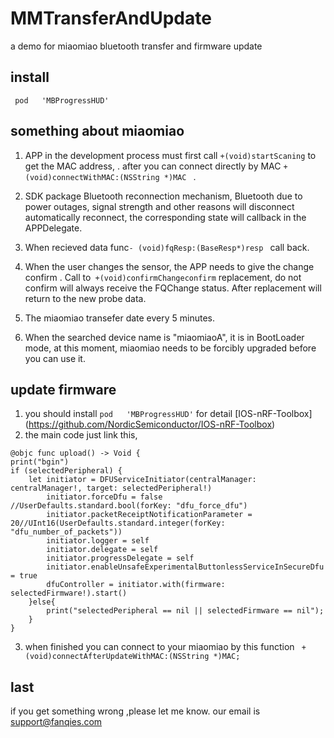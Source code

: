 # MMTransferAndUpdate
a demo for miaomiao bluetooth transfer and firmware update
## install
```pod  'iOSDFULibrary'
 pod   'MBProgressHUD'
```
## something about miaomiao
1. APP in the development process must first call ``` +(void)startScaning ``` to get the MAC address, . after   you can connect  directly by MAC ```+(void)connectWithMAC:(NSString *)MAC ``` .

2. SDK package Bluetooth reconnection mechanism, Bluetooth due to power outages, signal strength and other reasons will disconnect automatically reconnect, the corresponding state will callback in the APPDelegate.

3. When recieved data  func```- (void)fqResp:(BaseResp*)resp ``` call back.

4. When the user changes the sensor, the APP needs to give the change confirm . Call to``` +(void)confirmChangeconfirm``` replacement, do not confirm will always receive the FQChange status. After replacement will return to the new probe data.

5. The miaomiao transefer date every 5 minutes.

6. When the searched device name is "miaomiaoA", it is in BootLoader mode, at this moment, miaomiao needs to be forcibly upgraded before you can use it.

## update firmware
1. you should install   ```pod   'MBProgressHUD'```  for detail [IOS-nRF-Toolbox] (https://github.com/NordicSemiconductor/IOS-nRF-Toolbox)
2. the main code just link this,
```
@objc func upload() -> Void {
print("bgin")
if (selectedPeripheral) {
	let initiator = DFUServiceInitiator(centralManager: centralManager!, target: selectedPeripheral!)
		initiator.forceDfu = false //UserDefaults.standard.bool(forKey: "dfu_force_dfu")
		initiator.packetReceiptNotificationParameter = 20//UInt16(UserDefaults.standard.integer(forKey: "dfu_number_of_packets"))
		initiator.logger = self
		initiator.delegate = self
		initiator.progressDelegate = self
		initiator.enableUnsafeExperimentalButtonlessServiceInSecureDfu = true
		dfuController = initiator.with(firmware: selectedFirmware!).start()
	}else{
		print("selectedPeripheral == nil || selectedFirmware == nil");
	}
}
```
3. when finished you can connect to your miaomiao by  this function ``` +(void)connectAfterUpdateWithMAC:(NSString *)MAC;```

## last
if you get something wrong ,please let me know.  our email is support@fanqies.com



